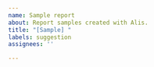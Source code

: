```yaml
---
name: Sample report
about: Report samples created with Alis.
title: "[Sample] "
labels: suggestion
assignees: ''

---
```



